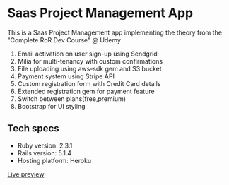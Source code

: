 Saas Project Management App
===========================

This is a Saas Project Management app implementing the theory from the "Complete RoR Dev Course" @ Udemy

1. Email activation on user sign-up using Sendgrid
2. Milia for multi-tenancy with custom confirmations
3. File uploading using aws-sdk gem and S3 bucket
5. Payment system using Stripe API
6. Custom registration form with Credit Card details
7. Extended registration gem for payment feature
8. Switch between plans(free,premium)
9. Bootstrap for UI styling

Tech specs
----------

* Ruby version: 2.3.1
* Rails version: 5.1.4
* Hosting platform: Heroku

[Live preview](https://saas-app-martink.herokuapp.com/)

